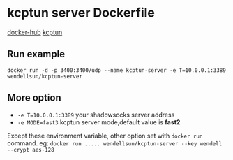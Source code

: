 # kcptun server Dockerfile

[docker-hub](https://hub.docker.com/r/wendellsun/kcptun-server/)
[kcptun](https://github.com/xtaci/kcptun)

## Run example
`docker run -d -p 3400:3400/udp --name kcptun-server -e T=10.0.0.1:3389 wendellsun/kcptun-server`

## More option
* `-e T=10.0.0.1:3389` your shadowsocks server address
* `-e MODE=fast3` kcptun server mode,default value is **fast2**

Except these environment variable, other option set with `docker run` command.
eg:
`docker run ..... wendellsun/kcptun-server --key wendell --crypt aes-128`
